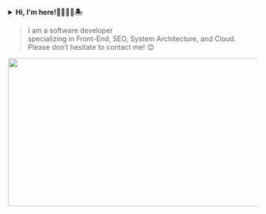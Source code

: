 <details>
  <summary><b>Hi, I'm here!🌈🔥🌊🍔🏝️</b></summary>
  <div><sub>🔥 '25 Cloudclub 7th, 8th Member <code>-ing</code></sub></div>
  <div><sub>📚 '25 <a href="https://learning.sap.com/certifications/sap-certified-associate-back-end-developer-abap-cloud">SAP Certified Associate - Back-End Developer - ABAP Cloud</a></sub></div>
  <div><sub>📊 '25 SQLD</sub></div>
  <div><sub>🏆 '24 스마트해상물류경진대회 - <a href="https://usmac.or.kr/prog/award/kor/01/sub02_02_01/view.do;jsessionid=3CBD7F5EE9DE2A37C3EDBDA61A5258DA">해양수산부 장관상</a></sub></div>
  <div><sub>🏆 '24 숭실대학교 IT프로젝트 - IT대학 학부장상 최우수상</sub></div>
  <div><sub>📚 '24 스프링부트 기반 핀테크 서비스 과정(200h) 수료</sub></div>
  <div><sub>🔥 '22-'24 GDSC Web/Mobile Member</sub></div>
  <div><sub>👩🏻‍💻 '23 <a href="https://thesmc.co.kr/">THE SMC GROUP</a> FE developer intern</sub></div>
  <div><sub>🏆 '23 숭실대 IT프로젝트 - IT대학 학부장상 대상</sub></div>
  <div><sub>🏆 '23 서울시 열린데이터광장 앱/웹 경진대회 - 서울특별시장상 우수상</sub></div>
  <div><sub>🏆 '23 카카오 X 한국관광공사 공모전 - 한국관광공사상 장려상</sub></div>
  <div><sub>🔥 '23 MakeUs Challenge(UMC) Springboot Member</sub></div>
  <div><sub>🔥 '22 신세계I&C Re:coder 코딩교실 교육멘토</sub></div>
  <div><sub>👩🏻‍💻 '22 HCI Lab Engineer</sub></div>
</details>

> I am a software developer <br />
specializing in Front-End, SEO, System Architecture, and Cloud. <br />
Please don’t hesitate to contact me! 😊 <br />

<a href="https://github.com/devxb/gitanimals">
<img
  src="https://render.gitanimals.org/farms/kweonsikyung"
  width="600"
  height="300"
/>
</a>
